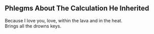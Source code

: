 Phlegms About The Calculation He Inherited
------------------------------------------
Because I love you, love, within the lava and in the heat.  
Brings all the drowns keys.  
